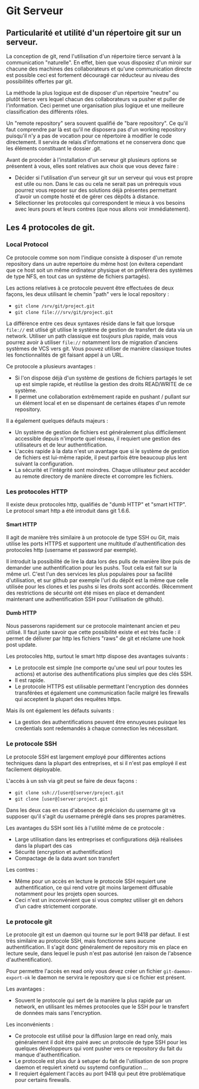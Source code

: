 # Git Serveur

## Particularité et utilité d'un répertoire git sur un serveur. 

La conception de git, rend l'utilisation d'un répertoire tierce servant à la communication "naturelle". En effet, bien que vous disposiez d'un miroir sur chacune des machines des collaborateurs et qu'une communication directe est possible ceci est fortement découragé car réducteur au niveau des possibilités offertes par git. 

La méthode la plus logique est de disposer d'un répertoire "neutre" ou plutôt tierce vers lequel chacun des collaborateurs va pusher et puller de l'information. Ceci permet une organisation plus logique et une meilleure classification des différents rôles. 

Un "remote repository" sera souvent qualifié de "bare repository". Ce qu'il faut comprendre par là est qu'il ne disposera pas d'un working repository puisqu'il n'y a pas de vocation pour ce répertoire à modifier le code directement. Il servira de relais d'informations et ne conservera donc que les éléments constituant le dossier .git. 

Avant de procéder à l'installation d'un serveur git plusieurs options se présentent à vous, elles sont relatives aux choix que vous devez faire : 

- Décider si l'utilisation d'un serveur git sur un serveur qui vous est propre est utile ou non. Dans le cas ou cela ne serait pas un prérequis vous pourrez vous reposer sur des solutions déjà présentes permettant d'avoir un compte hosté et de gérer ces dépôts à distance. 
- Sélectionner les protocoles qui correspondent le mieux à vos besoins avec leurs pours et leurs contres (que nous allons voir immédiatement). 

## Les 4 protocoles de git. 

### Local Protocol

Ce protocole comme son nom l'indique consiste à disposer d'un remote repository dans un autre repertoire du même host (on évitera cependant que ce host soit un même ordinateur physique et on préférera des systèmes de type NFS, en tout cas un système de fichiers partagés). 

Les actions relatives à ce protocole peuvent être effectuées de deux façons, les deux utilisant le chemin "path" vers le local repository : 

- `git clone /srv/git/project.git`
- `git clone file:///srv/git/project.git`

La différence entre ces deux syntaxes réside dans le fait que lorsque `file://` est utlisé git utilise le système de gestion de transfert de data via un network. Utiliser un path classique est toujours plus rapide, mais vous pourrez avoir à utiliser `file://` notamment lors de migration d'anciens systèmes de VCS vers git. Vous pouvez utiliser de manière classique toutes les fonctionnalités de git faisant appel à un URL. 

Ce protocole a plusieurs avantages :

- Si l'on dispose déjà d'un système de gestions de fichiers partagés le set up est simple rapide, et réutilise la gestion des droits READ/WRITE de ce système. 
- Il permet une collaboration extrêmement rapide en pushant / pullant sur un élément local et en se dispensant de certaines étapes d'un remote repository.

Il a également quelques défauts majeurs : 

- Un système de gestion de fichiers est généralement plus difficilement accessible depuis n'importe quel réseau, il requiert une gestion des utilisateurs et de leur authentification. 
- L'accès rapide à la data n'est un avantage que si le système de gestion de fichiers est lui-même rapide, il peut parfois être beaucoup plus lent suivant la configuration. 
- La sécurité et l'intégrité sont moindres. Chaque utilisateur peut accéder au remote directory de manière directe et corrompre les fichiers.  

### Les protocoles HTTP

Il existe deux protocoles http, qualifiés de "dumb HTTP" et "smart HTTP". Le protocol smart http a été introduit dans git 1.6.6.

#### Smart HTTP 

Il agit de manière très similaire à un protocole de type SSH ou Git, mais utilise les ports HTTPS et supportent une multitude d'authentification des protocoles http (username et password par exemple). 

Il introduit la possibilité de lire la data lors des pulls de manière libre puis de demander une authentification pour les pushs. Tout cela est fait sur la même url. C'est l'un des services les plus populaires pour sa facilité d'utilisation, et sur github par exemple l'url du dépôt est la même que celle utilisée pour les clones et les pushs si les droits sont accordés. (Récemment des restrictions de sécurité ont été mises en place et demandent maintenant une authentification SSH pour l'utilisation de github). 

#### Dumb HTTP 

Nous passerons rapidement sur ce protocole maintenant ancien et peu utilisé. Il faut juste savoir que cette possibilité existe et est très facile : il permet de délivrer par http les fichiers "raws" de git et réclame une hook post update.

Les protocoles http, surtout le smart http dispose des avantages suivants : 

- Le protocole est simple (ne comporte qu'une seul url pour toutes les actions) et autorise des authentifications plus simples que des clés SSH.
- Il est rapide.
- Le protocole HTTPS est utilisable permettant l'encryption des données transférées et également une communication facile malgré les firewalls qui acceptent la plupart des requêtes https.

Mais ils ont également les défauts suivants : 

- La gestion des authentifications peuvent être ennuyeuses puisque les credentials sont redemandés à chaque connection les nécessitant. 

### Le protocole SSH

Le protocole SSH est largement employé pour différentes actions techniques dans la plupart des entreprises, et si il n'est pas employé il est facilement déployable. 

L'accès à un ssh via git peut se faire de deux façons : 

- `git clone ssh://[user@]server/project.git`
- `git clone [user@]server:project.git`

Dans les deux cas en cas d'absence de précision du username git va supposer qu'il s'agit du username préréglé dans ses propres paramètres.

Les avantages du SSH sont liés à l'utilité même de ce protocole : 

- Large utilisation dans les entreprises et configurations déjà réalisées dans la plupart des cas
- Sécurité (encryption et authentification)
- Compactage de la data avant son transfert

Les contres : 

- Même pour un accès en lecture le protocole SSH requiert une authentification, ce qui rend votre git moins largement diffusable notamment pour les projets open sources.
- Ceci n'est un inconvénient que si vous comptez utiliser git en dehors d'un cadre strictement corporate. 

### Le protocole git 

Le protocole git est un daemon qui tourne sur le port 9418 par défaut. Il est très similaire au protocole SSH, mais fonctionne sans aucune authentification. Il s'agit donc généralement de repository mis en place en lecture seule, dans lequel le push n'est pas autorisé (en raison de l'absence d'authentification). 

Pour permettre l'accès en read only vous devez créer un fichier `git-daemon-export-ok` le daemon ne servira le repository que si ce fichier est présent. 

Les avantages : 

- Souvent le protocole qui sert de la manière la plus rapide par un network, en utilisant les mêmes protocoles que le SSH pour le transfert de données mais sans l'encryption. 

Les inconvénients : 

- Ce protocole est utilisé pour la diffusion large en read only, mais généralement il doit être pairé avec un protocole de type SSH pour les quelques développeurs qui vont pusher vers ce repository du fait du manque d'authentification.
- Le protocole est plus dur à setuper du fait de l'utilisation de son propre daemon et requiert xinetd ou ssytemd configuration ...
- Il requiert également l'accès au port 9418 qui peut être problématique pour certains firewalls. 
